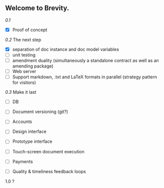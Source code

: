 Welcome to Brevity.
-------------------

_0.1_ 
- [x] Proof of concept

_0.2_ The next step
- [x] separation of doc instance and doc model variables
- [ ] unit testing
- [ ] amendment duality (simultaneously a standalone contract as well as an amending package)
- [ ] Web server
- [ ] Support markdown, .txt and LaTeX formats in parallel (strategy pattern for visitors)

_0.3_ Make it last
- [ ] DB
- [ ] Document versioning (git?)


- [ ] Accounts
- [ ] Design interface
- [ ] Prototype interface
- [ ] Touch-screen document execution
- [ ] Payments
- [ ] Quality & timeliness feedback loops


1.0 ? 

